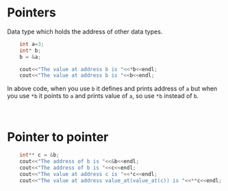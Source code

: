 # Pointers 

Data type which holds the address of other data types.

```cpp
    int a=3;
    int* b;
    b = &a;

    cout<<"The value at address b is "<<*b<<endl;
    cout<<"The value at address b is "<<b<<endl;

```

In above code, when you use `b` it defines and prints address of `a` but when you use `*b` it points to `a` and prints value of `a`, so use `*b` instead of `b`.

<br>

# Pointer to pointer

```cpp
    int** c = &b;
    cout<<"The address of b is "<<&b<<endl;
    cout<<"The address of b is "<<c<<endl; 
    cout<<"The value at address c is "<<*c<<endl; 
    cout<<"The value at address value_at(value_at(c)) is "<<**c<<endl; 
```
